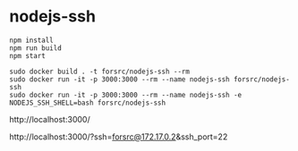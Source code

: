 # nodejs-ssh

```
npm install
npm run build
npm start
```
```
sudo docker build . -t forsrc/nodejs-ssh --rm
sudo docker run -it -p 3000:3000 --rm --name nodejs-ssh forsrc/nodejs-ssh
sudo docker run -it -p 3000:3000 --rm --name nodejs-ssh -e NODEJS_SSH_SHELL=bash forsrc/nodejs-ssh
```

http://localhost:3000/

http://localhost:3000/?ssh=forsrc@172.17.0.2&ssh_port=22
